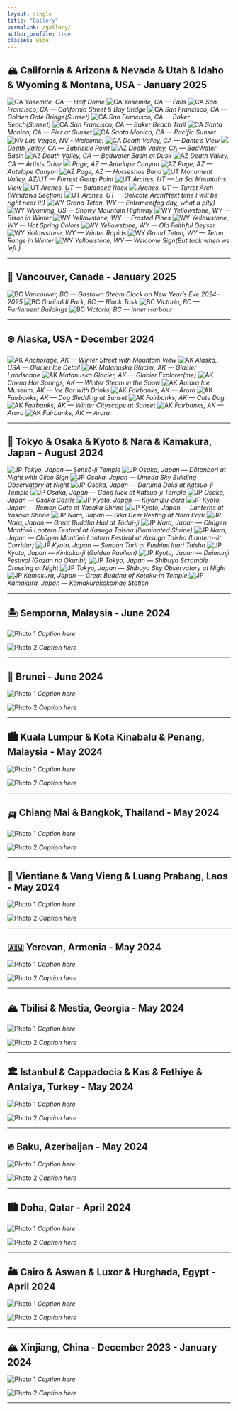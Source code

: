 ```yaml
---
layout: single
title: "Gallery"
permalink: /gallery/
author_profile: true
classes: wide
---
```

## 🏔️ California & Arizona & Nevada & Utah & Idaho & Wyoming & Montana, USA - January 2025

![CA](/images/gallery/jan2025us/4B4A2030.jpg)
*Yosemite, CA — Half Dome*
![CA](/images/gallery/jan2025us/4B4A2156.JPG)
*Yosemite, CA — Falls*
![CA](/images/gallery/jan2025us/4B4A2258.jpg)
*San Francisco, CA — California Street & Bay Bridge*
![CA](/images/gallery/jan2025us/4B4A2735.JPG)
*San Francisco, CA — Golden Gate Bridge(Sunset)*
![CA](/images/gallery/jan2025us/4B4A2741.JPG)
*San Francisco, CA — Baker Beach(Sunset)*
![CA](/images/gallery/jan2025us/4B4A3228.JPG)
*San Francisco, CA — Baker Beach Trail*
![CA](/images/gallery/jan2025us/4B4A3356.JPG)
*Santa Monica, CA — Pier at Sunset*
![CA](/images/gallery/jan2025us/4B4A3366.JPG)
*Santa Monica, CA — Pacific Sunset*
![NV](/images/gallery/jan2025us/4B4A3401.JPG)
*Las Vegas, NV - Welcome!*
![CA](/images/gallery/jan2025us/4B4A3439.JPG)
*Death Valley, CA — Dante’s View*
![](/images/gallery/jan2025us/4B4A3456.JPG)
*Death Valley, CA — Zabriskie Point*
![AZ](/images/gallery/jan2025us/4B4A3523.JPG)
*Death Valley, CA — BadWater Basin*
![AZ](/images/gallery/jan2025us/4B4A3667.JPG)
*Death Valley, CA — Badwater Basin at Dusk*
![AZ](/images/gallery/jan2025us/4B4A3690.JPG)
*Death Valley, CA — Artists Drive*
![](/images/gallery/jan2025us/4B4A3749.JPG)
*Page, AZ — Antelope Canyon*
![AZ](/images/gallery/jan2025us/4B4A3750.JPG)
*Page, AZ — Antelope Canyon*
![AZ](/images/gallery/jan2025us/4B4A3870.JPG)
*Page, AZ — Horseshoe Bend*
![UT](/images/gallery/jan2025us/4B4A3882.JPG)
*Monument Valley, AZ/UT — Forrest Gump Point*
![UT](/images/gallery/jan2025us/4B4A3907.JPG)
*Arches, UT — La Sal Mountains View*
![UT](/images/gallery/jan2025us/4B4A3940.JPG)
*Arches, UT — Balanced Rock*
![](/images/gallery/jan2025us/4B4A3951.JPG)
*Arches, UT — Turret Arch (Windows Section)*
![UT](/images/gallery/jan2025us/4B4A3958.JPG)
*Arches, UT — Delicate Arch(Next time I will be right near it!)*
![WY](/images/gallery/jan2025us/4B4A4035.JPG)
*Grand Teton, WY — Entrance(fog day, what a pity)*
![WY](/images/gallery/jan2025us/4B4A4044.JPG)
*Wyoming, US — Snowy Mountain Highway*
![WY](/images/gallery/jan2025us/4B4A4053.JPG)
*Yellowstone, WY — Bison in Winter*
![WY](/images/gallery/jan2025us/4B4A4084.JPG)
*Yellowstone, WY — Frosted Pines*
![WY](/images/gallery/jan2025us/4B4A4136.JPG)
*Yellowstone, WY — Hot Spring Colors*
![WY](/images/gallery/jan2025us/4B4A4148.JPG)
*Yellowstone, WY — Old Faithful Geyser*
![WY](/images/gallery/jan2025us/4B4A4317.JPG)
*Yellowstone, WY — Winter Rapids*
![WY](/images/gallery/jan2025us/4B4A4334.JPG)
*Grand Teton, WY — Teton Range in Winter*
![WY](/images/gallery/jan2025us/IMG_7152.JPG)
*Yellowstone, WY — Welcome Sign(But took when we left.)*

---

## 🍁 Vancouver, Canada - January 2025

![BC](/images/gallery/ca-jan2025/4B4A1593.JPG)
*Vancouver, BC — Gastown Steam Clock on New Year’s Eve 2024–2025*
![BC](/images/gallery/ca-jan2025/4B4A1593.JPG)
*Garibaldi Park, BC — Black Tusk*
![BC](/images/gallery/ca-jan2025/4B4A1864.JPG)
*Victoria, BC — Parliament Buildings*
![BC](/images/gallery/ca-jan2025/4B4A1880.JPG)
*Victoria, BC — Inner Harbour*

---

## ❄️ Alaska, USA - December 2024

![AK](/images/gallery/alaska-dec2024/IMG_3042.JPG)
*Anchorage, AK — Winter Street with Mountain View*
![AK](/images/gallery/alaska-dec2024/IMG_3221.JPG)
*Alaska, USA — Glacier Ice Detail*
![AK](/images/gallery/alaska-dec2024/IMG_3258.JPG)
*Matanuska Glacier, AK — Glacier Landscape*
![AK](/images/gallery/alaska-dec2024/IMG_3293.JPG)
*Matanuska Glacier, AK — Glacier Explorer(me)*
![AK](/images/gallery/alaska-dec2024/IMG_3527.JPG)
*Chena Hot Springs, AK — Winter Steam in the Snow*
![AK](/images/gallery/alaska-dec2024/IMG_3575.JPG)
*Aurora Ice Museum, AK — Ice Bar with Drinks*
![AK](/images/gallery/alaska-dec2024/IMG_3704.JPG)
*Fairbanks, AK — Arora*
![AK](/images/gallery/alaska-dec2024/IMG_3736.jpg)
*Fairbanks, AK — Dog Sledding at Sunset*
![AK](/images/gallery/alaska-dec2024/IMG_3750.JPG)
*Fairbanks, AK — Cute Dog*
![AK](/images/gallery/alaska-dec2024/4B4A1553.JPG)
*Fairbanks, AK — Winter Cityscape at Sunset*
![AK](/images/gallery/alaska-dec2024/IMG_3930.JPG)
*Fairbanks, AK — Arora*
![AK](/images/gallery/alaska-dec2024/IMG_3934.JPG)
*Fairbanks, AK — Arora*

---

## 🗾 Tokyo & Osaka & Kyoto & Nara & Kamakura, Japan - August 2024

![JP](/images/gallery/japan-aug2024/IMG_8893.JPG)
*Tokyo, Japan — Sensō-ji Temple*
![JP](/images/gallery/japan-aug2024/IMG_8967.JPG)
*Osaka, Japan — Dōtonbori at Night with Glico Sign*
![JP](/images/gallery/japan-aug2024/IMG_9029.JPG)
*Osaka, Japan — Umeda Sky Building Observatory at Night*
![JP](/images/gallery/japan-aug2024/IMG_9070.JPG)
*Osaka, Japan — Daruma Dolls at Katsuo-ji Temple*
![JP](/images/gallery/japan-aug2024/IMG_9093.JPG)
*Osaka, Japan — Good luck at Katsuo-ji Temple*
![JP](/images/gallery/japan-aug2024/IMG_9104.JPG)
*Osaka, Japan — Osaka Castle*
![JP](/images/gallery/japan-aug2024/IMG_9156.JPG)
*Kyoto, Japan — Kiyomizu-dera*
![JP](/images/gallery/japan-aug2024/IMG_9187.JPG)
*Kyoto, Japan — Rōmon Gate at Yasaka Shrine*
![JP](/images/gallery/japan-aug2024/IMG_9219.JPG)
*Kyoto, Japan — Lanterns at Yasaka Shrine*
![JP](/images/gallery/japan-aug2024/IMG_9259.JPG)
*Nara, Japan — Sika Deer Resting at Nara Park*
![JP](/images/gallery/japan-aug2024/IMG_9305.JPG)
*Nara, Japan — Great Buddha Hall at Tōdai-ji*
![JP](/images/gallery/japan-aug2024/IMG_9375.JPG)
*Nara, Japan — Chūgen Mantōrō Lantern Festival at Kasuga Taisha (Illuminated Shrine)*
![JP](/images/gallery/japan-aug2024/IMG_9409.JPG)
*Nara, Japan — Chūgen Mantōrō Lantern Festival at Kasuga Taisha (Lantern-lit Corridor)*
![JP](/images/gallery/japan-aug2024/IMG_9501.JPG)
*Kyoto, Japan — Senbon Torii at Fushimi Inari Taisha*
![JP](/images/gallery/japan-aug2024/IMG_9549.JPG)
*Kyoto, Japan — Kinkaku-ji (Golden Pavilion)*
![JP](/images/gallery/japan-aug2024/IMG_9599.JPG)
*Kyoto, Japan — Daimonji Festival (Gozan no Okuribi)*
![JP](/images/gallery/japan-aug2024/IMG_9647.JPG)
*Tokyo, Japan — Shibuya Scramble Crossing at Night*
![JP](/images/gallery/japan-aug2024/IMG_9695.JPG)
*Tokyo, Japan — Shibuya Sky Observatory at Night*
![JP](/images/gallery/japan-aug2024/IMG_9746.JPG)
*Kamakura, Japan — Great Buddha of Kotoku-in Temple*
![JP](/images/gallery/japan-aug2024/IMG_9802.JPG)
*Kamakura, Japan — Kamakurakokomae Station*

---

## 🏝️ Semporna, Malaysia - June 2024

![Photo 1](/assets/images/gallery/2024-06-semporna/photo1.jpg)
*Caption here*

![Photo 2](/assets/images/gallery/2024-06-semporna/photo2.jpg)
*Caption here*

---

## 🕌 Brunei - June 2024

![Photo 1](/assets/images/gallery/2024-06-brunei/photo1.jpg)
*Caption here*

![Photo 2](/assets/images/gallery/2024-06-brunei/photo2.jpg)
*Caption here*

---

## 🏙️ Kuala Lumpur & Kota Kinabalu & Penang, Malaysia - May 2024

![Photo 1](/assets/images/gallery/2024-05-malaysia/photo1.jpg)
*Caption here*

![Photo 2](/assets/images/gallery/2024-05-malaysia/photo2.jpg)
*Caption here*

---

## 🛺 Chiang Mai & Bangkok, Thailand - May 2024

![Photo 1](/assets/images/gallery/2024-05-thailand/photo1.jpg)
*Caption here*

![Photo 2](/assets/images/gallery/2024-05-thailand/photo2.jpg)
*Caption here*

---

## 🐘 Vientiane & Vang Vieng & Luang Prabang, Laos - May 2024

![Photo 1](/assets/images/gallery/2024-05-laos/photo1.jpg)
*Caption here*

![Photo 2](/assets/images/gallery/2024-05-laos/photo2.jpg)
*Caption here*

---

## 🇦🇲 Yerevan, Armenia - May 2024

![Photo 1](/assets/images/gallery/2024-05-armenia/photo1.jpg)
*Caption here*

![Photo 2](/assets/images/gallery/2024-05-armenia/photo2.jpg)
*Caption here*

---

## 🏔️ Tbilisi & Mestia, Georgia - May 2024

![Photo 1](/assets/images/gallery/2024-05-georgia/photo1.jpg)
*Caption here*

![Photo 2](/assets/images/gallery/2024-05-georgia/photo2.jpg)
*Caption here*

---

## 🏛️ Istanbul & Cappadocia & Kas & Fethiye & Antalya, Turkey - May 2024

![Photo 1](/assets/images/gallery/2024-05-turkey/photo1.jpg)
*Caption here*

![Photo 2](/assets/images/gallery/2024-05-turkey/photo2.jpg)
*Caption here*

---

## 🔥 Baku, Azerbaijan - May 2024

![Photo 1](/assets/images/gallery/2024-05-azerbaijan/photo1.jpg)
*Caption here*

![Photo 2](/assets/images/gallery/2024-05-azerbaijan/photo2.jpg)
*Caption here*

---

## 🏙️ Doha, Qatar - April 2024

![Photo 1](/assets/images/gallery/2024-04-qatar/photo1.jpg)
*Caption here*

![Photo 2](/assets/images/gallery/2024-04-qatar/photo2.jpg)
*Caption here*

---

## 🏜️ Cairo & Aswan & Luxor & Hurghada, Egypt - April 2024

![Photo 1](/assets/images/gallery/2024-04-egypt/photo1.jpg)
*Caption here*

![Photo 2](/assets/images/gallery/2024-04-egypt/photo2.jpg)
*Caption here*

---

## 🏔️ Xinjiang, China - December 2023 - January 2024

![Photo 1](/assets/images/gallery/2023-12-xinjiang/photo1.jpg)
*Caption here*

![Photo 2](/assets/images/gallery/2023-12-xinjiang/photo2.jpg)
*Caption here*

---
